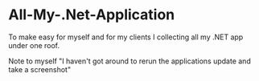 # All-My-.Net-Application
To make easy for myself and for my clients I collecting all my .NET app under one roof.

Note to myself "I haven't got around to rerun the applications update and take a screenshot"
